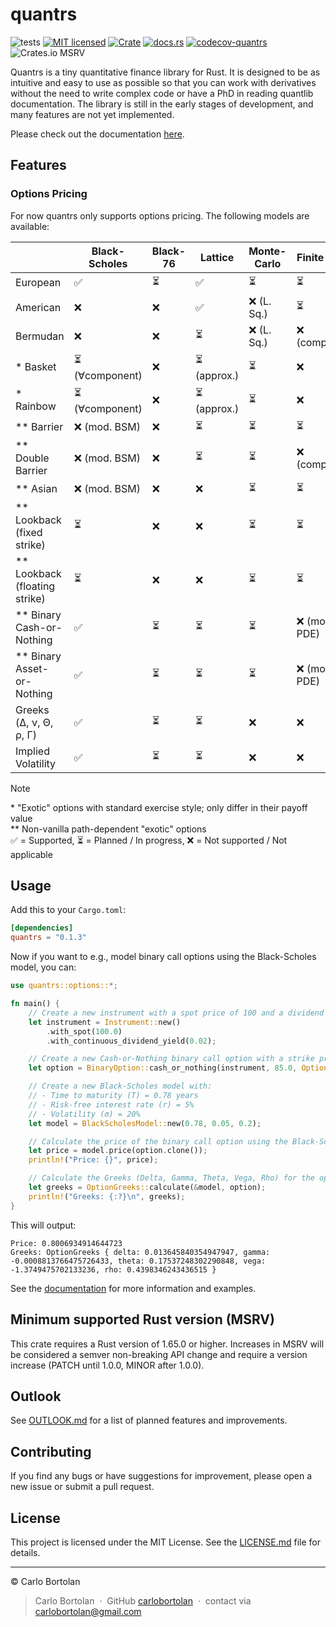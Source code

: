 # quantrs

![tests][actions-test-badge]
[![MIT licensed][license-badge]](./LICENSE.md)
[![Crate][crates-badge]][crates-url]
[![docs.rs][docsrs-badge]][docs-url]
[![codecov-quantrs][codecov-badge]][codecov-url]
![Crates.io MSRV][crates-msrv-badge]

[actions-test-badge]: https://github.com/carlobortolan/quantrs/actions/workflows/ci.yml/badge.svg
[crates-badge]: https://img.shields.io/crates/v/quantrs.svg
[crates-url]: https://crates.io/crates/quantrs
[license-badge]: https://img.shields.io/badge/license-MIT-blue.svg
[docsrs-badge]: https://img.shields.io/docsrs/quantrs
[docs-url]: https://docs.rs/quantrs/*/quantrs
[codecov-badge]: https://codecov.io/gh/carlobortolan/quantrs/graph/badge.svg?token=NJ4HW3OQFY
[codecov-url]: https://codecov.io/gh/carlobortolan/quantrs
[crates-msrv-badge]: https://img.shields.io/crates/msrv/quantrs

Quantrs is a tiny quantitative finance library for Rust.
It is designed to be as intuitive and easy to use as possible so that you can work with derivatives without the need to write complex code or have a PhD in reading quantlib documentation.
The library is still in the early stages of development, and many features are not yet implemented.

Please check out the documentation [here][docs-url].

## Features

### Options Pricing

For now quantrs only supports options pricing. The following models are available:

|                                 | Black-Scholes   | Black-76 | Lattice      | Monte-Carlo | Finite Diff   | Heston |
| ------------------------------- | --------------- | -------- | ------------ | ----------- | ------------- | ------ |
| European                        | ✅              | ⏳       | ✅           | ⏳          | ⏳            | ⏳     |
| American                        | ❌              | ❌       | ✅           | ❌ (L. Sq.) | ⏳            | ❌     |
| Bermudan                        | ❌              | ❌       | ⏳           | ❌ (L. Sq.) | ❌ (complex)  | ❌     |
| \* Basket                       | ⏳ (∀component) | ❌       | ⏳ (approx.) | ⏳          | ❌            | ❌     |
| \* Rainbow                      | ⏳ (∀component) | ❌       | ⏳ (approx.) | ⏳          | ❌            | ❌     |
| \*\* Barrier                    | ❌ (mod. BSM)   | ❌       | ⏳           | ⏳          | ⏳            | ⏳     |
| \*\* Double Barrier             | ❌ (mod. BSM)   | ❌       | ⏳           | ⏳          | ❌ (complex)  | ⏳     |
| \*\* Asian                      | ❌ (mod. BSM)   | ❌       | ❌           | ⏳          | ⏳            | ⏳     |
| \*\* Lookback (fixed strike)    | ⏳              | ❌       | ❌           | ⏳          | ⏳            | ⏳     |
| \*\* Lookback (floating strike) | ⏳              | ❌       | ❌           | ⏳          | ⏳            | ⏳     |
| \*\* Binary Cash-or-Nothing     | ✅              | ⏳       | ⏳           | ⏳          | ❌ (mod. PDE) | ⏳     |
| \*\* Binary Asset-or-Nothing    | ✅              | ⏳       | ⏳           | ⏳          | ❌ (mod. PDE) | ⏳     |
| Greeks (Δ, ν, Θ, ρ, Γ)          | ✅              | ⏳       | ⏳           | ❌          | ❌            | ❌     |
| Implied Volatility              | ✅              | ⏳       | ⏳           | ❌          | ❌            | ❌     |

> [!note]
>
> \* "Exotic" options with standard exercise style; only differ in their payoff value\
> \*\* Non-vanilla path-dependent "exotic" options\
> ✅ = Supported, ⏳ = Planned / In progress, ❌ = Not supported / Not applicable

## Usage

Add this to your `Cargo.toml`:

```toml
[dependencies]
quantrs = "0.1.3"
```

Now if you want to e.g., model binary call options using the Black-Scholes model, you can:

```rust
use quantrs::options::*;

fn main() {
    // Create a new instrument with a spot price of 100 and a dividend yield of 2%
    let instrument = Instrument::new()
        .with_spot(100.0)
        .with_continuous_dividend_yield(0.02);

    // Create a new Cash-or-Nothing binary call option with a strike price of 85
    let option = BinaryOption::cash_or_nothing(instrument, 85.0, OptionType::Call);

    // Create a new Black-Scholes model with:
    // - Time to maturity (T) = 0.78 years
    // - Risk-free interest rate (r) = 5%
    // - Volatility (σ) = 20%
    let model = BlackScholesModel::new(0.78, 0.05, 0.2);

    // Calculate the price of the binary call option using the Black-Scholes model
    let price = model.price(option.clone());
    println!("Price: {}", price);

    // Calculate the Greeks (Delta, Gamma, Theta, Vega, Rho) for the option
    let greeks = OptionGreeks::calculate(&model, option);
    println!("Greeks: {:?}\n", greeks);
}
```

This will output:

```text
Price: 0.8006934914644723
Greeks: OptionGreeks { delta: 0.013645840354947947, gamma: -0.0008813766475726433, theta: 0.17537248302290848, vega: -1.3749475702133236, rho: 0.4398346243436515 }
```

See the [documentation][docs-url] for more information and examples.

## Minimum supported Rust version (MSRV)

This crate requires a Rust version of 1.65.0 or higher. Increases in MSRV will be considered a semver non-breaking API change and require a version increase (PATCH until 1.0.0, MINOR after 1.0.0).

## Outlook

See [OUTLOOK.md](OUTLOOK.md) for a list of planned features and improvements.

## Contributing

If you find any bugs or have suggestions for improvement, please open a new issue or submit a pull request.

## License

This project is licensed under the MIT License. See the [LICENSE.md](LICENSE.md) file for details.

---

© Carlo Bortolan

> Carlo Bortolan &nbsp;&middot;&nbsp;
> GitHub [carlobortolan](https://github.com/carlobortolan) &nbsp;&middot;&nbsp;
> contact via [carlobortolan@gmail.com](mailto:carlobortolan@gmail.com)

